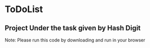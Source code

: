# ToDoList


<h2> Project Under the task given by Hash Digit </h2>

Note: Please run this code by downloading and run in your browser 
